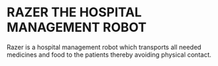 # RAZER THE HOSPITAL MANAGEMENT ROBOT
Razer is a hospital management robot which transports all needed medicines and food to the patients thereby avoiding physical contact.
